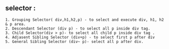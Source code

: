 ## selector :
    1. Grouping Selector( div,h1,h2,p) - to select and execute div, h1, h2 & p area.
    2. Descendant Selector (div p) - to select all p inside div tag.
    3. Child Selector(div > p)- to select all child p inside div tag .
    4. Adjasent Sibling Selector (div+p) - to select first p after div
    5. General Sibling Selector (div~ p)- select all p after div.

